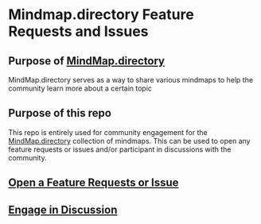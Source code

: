 # Mindmap.directory Feature Requests and Issues

## Purpose of <a href="https://mindmap.directory" target="_blank">MindMap.directory</a>
MindMap.directory serves as a way to share various mindmaps to help the community learn more about a certain topic

## Purpose of this repo
This repo is entirely used for community engagement for the <a href="https://mindmap.directory" target="_blank">MindMap.directory</a> collection of mindmaps. This can be used to open any feature requests or issues and/or participant in discussions with the community.

## <a href="https://github.com/iamabrom/mindmap.directory-Issues/issues/new/choose">Open a Feature Requests or Issue</a>
## <a href="https://github.com/iamabrom/mindmap.directory-Issues/issues/new/choose">Engage in Discussion</a>


